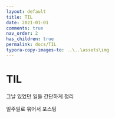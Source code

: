 ```yaml
---
layout: default
title: TIL
date: 2021-01-01
comments: true
nav_order: 2
has_children: true
permalink: docs/TIL
typora-copy-images-to: ..\..\assets\img
---
```




# TIL

그날 있었던 일들 간단하게 정리 

일주일로 묶어서 포스팅